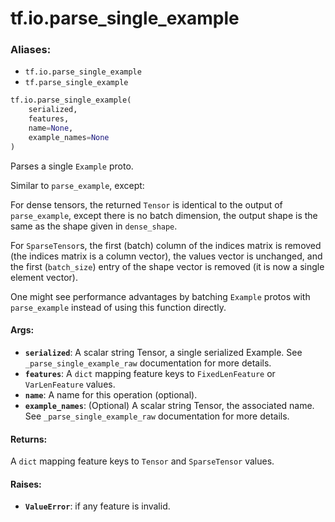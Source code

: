 <div itemscope itemtype="http://developers.google.com/ReferenceObject">
<meta itemprop="name" content="tf.io.parse_single_example" />
<meta itemprop="path" content="Stable" />
</div>

# tf.io.parse_single_example

### Aliases:

* `tf.io.parse_single_example`
* `tf.parse_single_example`

``` python
tf.io.parse_single_example(
    serialized,
    features,
    name=None,
    example_names=None
)
```

Parses a single `Example` proto.

Similar to `parse_example`, except:

For dense tensors, the returned `Tensor` is identical to the output of
`parse_example`, except there is no batch dimension, the output shape is the
same as the shape given in `dense_shape`.

For `SparseTensor`s, the first (batch) column of the indices matrix is removed
(the indices matrix is a column vector), the values vector is unchanged, and
the first (`batch_size`) entry of the shape vector is removed (it is now a
single element vector).

One might see performance advantages by batching `Example` protos with
`parse_example` instead of using this function directly.

#### Args:

* <b>`serialized`</b>: A scalar string Tensor, a single serialized Example.
    See `_parse_single_example_raw` documentation for more details.
* <b>`features`</b>: A `dict` mapping feature keys to `FixedLenFeature` or
    `VarLenFeature` values.
* <b>`name`</b>: A name for this operation (optional).
* <b>`example_names`</b>: (Optional) A scalar string Tensor, the associated name.
    See `_parse_single_example_raw` documentation for more details.


#### Returns:

A `dict` mapping feature keys to `Tensor` and `SparseTensor` values.


#### Raises:

* <b>`ValueError`</b>: if any feature is invalid.